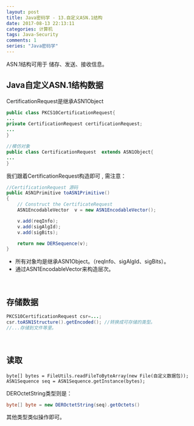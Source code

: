 ```yaml
---
layout: post
title: Java密码学 - 13.自定义ASN.1结构
date: 2017-08-13 22:13:11
categories: 计算机
tags: Java-Security
comments: 1
series: "Java密码学"
---
```


ASN.1结构可用于 储存、发送、接收信息。

## Java自定义ASN.1结构数据

CertificationRequest是继承ASN1Object

```java
public class PKCS10CertificationRequest{
...
private CertificationRequest certificationRequest;
...
}

//模仿对象
public class CertificationRequest  extends ASN1Object{
...      
}
```


我们跟着CertificationRequest构造即可 , 需注意：

```java
//CertificationRequest 源码
public ASN1Primitive toASN1Primitive()
{
    // Construct the CertificateRequest
    ASN1EncodableVector  v = new ASN1EncodableVector();

    v.add(reqInfo);
    v.add(sigAlgId);
    v.add(sigBits);

    return new DERSequence(v);
}
```
- 所有对象均是继承ASN1Object。（reqInfo、sigAlgId、sigBits）。
- 通过ASN1EncodableVector来构造层次。

<br>

## 存储数据


```java
PKCS10CertificationRequest csr=...;
csr.toASN1Structure().getEncoded(); //转换成可存储的类型。
//...存储到文件等里。
```
<br>

## 读取


```
byte[] bytes = FileUtils.readFileToByteArray(new File(自定义数据包));
ASN1Sequence seq = ASN1Sequence.getInstance(bytes);
```

DEROctetString类型则是：
```java
byte[] byte = new DEROctetString(seq).getOctets()
```

其他类型类似操作即可。
